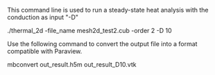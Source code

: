 This command line is used to run a steady-state heat analysis with the conduction as input "-D"

./thermal_2d -file_name mesh2d_test2.cub -order 2 -D 10

Use the following command to convert the output file into a format compatible with Paraview.

mbconvert out_result.h5m out_result_D10.vtk
